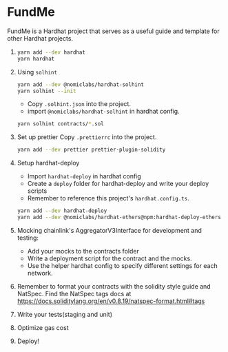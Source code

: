 # FundMe

FundMe is a Hardhat project that serves as a useful guide and template for other Hardhat projects.

1. ```bash
   yarn add --dev hardhat
   yarn hardhat
   ```

2. Using `solhint`

    ```bash
    yarn add --dev @nomiclabs/hardhat-solhint
    yarn solhint --init
    ```

    - Copy `.solhint.json` into the project.
    - import `@nomiclabs/hardhat-solhint` in hardhat config.

    ```bash
    yarn solhint contracts/*.sol
    ```

3. Set up prettier
   Copy `.prettierrc` into the project.

    ```bash
    yarn add --dev prettier prettier-plugin-solidity
    ```

4. Setup hardhat-deploy

    - Import `hardhat-deploy` in hardhat config
    - Create a `deploy` folder for hardhat-deploy and write your deploy scripts
    - Remember to reference this project's `hardhat.config.ts`.

    ```bash
    yarn add --dev hardhat-deploy
    yarn add --dev @nomiclabs/hardhat-ethers@npm:hardhat-deploy-ethers ethers
    ```

5. Mocking chainlink's AggregatorV3Interface for development and testing:

    - Add your mocks to the contracts folder
    - Write a deployment script for the contract and the mocks.
    - Use the helper hardhat config to specify different settings for each network.

6. Remember to format your contracts with the solidity style guide and NatSpec.
   Find the NatSpec tags docs at <https://docs.soliditylang.org/en/v0.8.19/natspec-format.html#tags>

7. Write your tests(staging and unit)

8. Optimize gas cost

9. Deploy!
